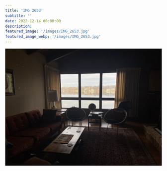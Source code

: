 ```yaml
---
title: 'IMG 2653'
subtitle: ''
date: 2022-12-14 00:00:00
description: 
featured_image: '/images/IMG_2653.jpg'
featured_image_webp: '/images/IMG_2653.jpg'
---
```


![](/images/IMG_2653.jpg)
